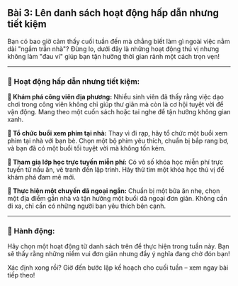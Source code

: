 ## Bài 3: Lên danh sách hoạt động hấp dẫn nhưng tiết kiệm

Bạn có bao giờ cảm thấy cuối tuần đến mà chẳng biết làm gì ngoài việc nằm dài "ngắm trần nhà"? Đừng lo, dưới đây là những hoạt động thú vị nhưng không làm "đau ví" giúp bạn tận hưởng thời gian rảnh một cách trọn vẹn!

---

### 📌 Hoạt động hấp dẫn nhưng tiết kiệm:

**🔹 Khám phá công viên địa phương:**
Nhiều sinh viên đã thấy rằng việc dạo chơi trong công viên không chỉ giúp thư giãn mà còn là cơ hội tuyệt vời để vận động. Mang theo một cuốn sách hoặc tai nghe để tận hưởng không gian xanh.

**🔹 Tổ chức buổi xem phim tại nhà:**
Thay vì đi rạp, hãy tổ chức một buổi xem phim tại nhà với bạn bè. Chọn một bộ phim yêu thích, chuẩn bị bắp rang bơ, và bạn đã có một buổi tối tuyệt vời mà không tốn kém.

**🔹 Tham gia lớp học trực tuyến miễn phí:**
Có vô số khóa học miễn phí trực tuyến từ nấu ăn, vẽ tranh đến lập trình. Hãy thử tìm một khóa học thú vị để khám phá đam mê mới.

**🔹 Thực hiện một chuyến dã ngoại ngắn:**
Chuẩn bị một bữa ăn nhẹ, chọn một địa điểm gần nhà và tận hưởng một buổi dã ngoại đơn giản. Không cần đi xa, chỉ cần có những người bạn yêu thích bên cạnh.

---

### 🚀 Hành động:

Hãy chọn một hoạt động từ danh sách trên để thực hiện trong tuần này. Bạn sẽ thấy rằng những niềm vui đơn giản nhưng đầy ý nghĩa đang chờ đón bạn!

Xác định xong rồi? Giờ đến bước lập kế hoạch cho cuối tuần – xem ngay bài tiếp theo!